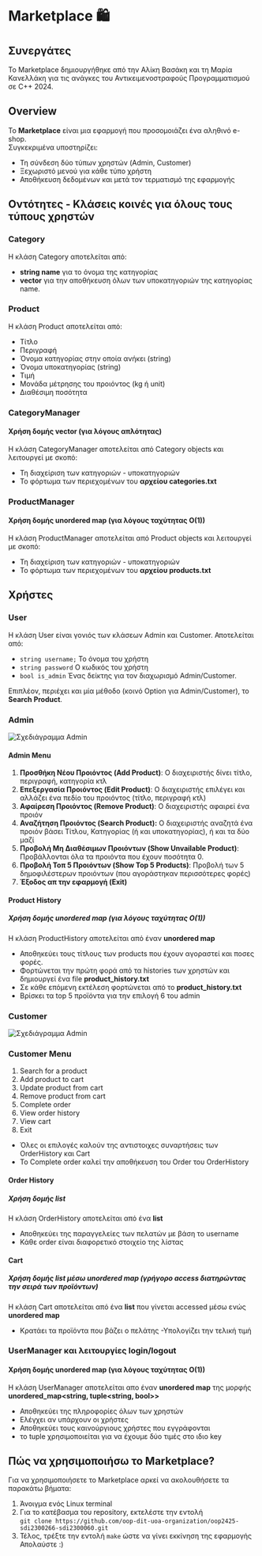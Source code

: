# Marketplace 🛍️
## Συνεργάτες
Το Marketplace δημιουργήθηκε από την Αλίκη Βασάκη και τη Μαρία Κανελλάκη για τις ανάγκες του Αντικειμενοστραφούς Προγραμματισμού σε C++ 2024.

## Overview
To <b>Marketplace</b> είναι μια εφαρμογή που προσομοιάζει ένα αληθινό e-shop. <br>
Συγκεκριμένα υποστηρίζει:
- Τη σύνδεση δύο τύπων χρηστών (Admin, Customer) 
- Ξεχωριστό μενού για κάθε τύπο χρήστη
- Αποθήκευση δεδομένων και μετά τον τερματισμό της εφαρμογής


## Οντότητες - Κλάσεις κοινές για όλους τους τύπους χρηστών
### Category
Η κλάση Category αποτελείται από:
- <b>string name</b> για το όνομα της κατηγορίας
- <b>vector</b> για την αποθήκευση όλων των υποκατηγοριών της κατηγορίας name.

### Product
Η κλάση Product αποτελείται από:
- Τίτλο
- Περιγραφή
- Όνομα κατηγορίας στην οποία ανήκει (string)
- Όνομα υποκατηγορίας (string)
- Τιμή
- Μονάδα μέτρησης του προιόντος (kg ή unit)
- Διαθέσιμη ποσότητα

### CategoryManager
#### Χρήση δομής vector (για λόγους απλότητας)
Η κλάση CategoryManager αποτελείται από Category objects και λειτουργεί με σκοπό:
- Τη διαχείριση των κατηγοριών - υποκατηγοριών
- Το φόρτωμα των περιεχομένων του <b>αρχείου categories.txt</b>

### ProductManager
#### Χρήση δομής unordered map (για λόγους ταχύτητας Ο(1))
Η κλάση ProductManager αποτελείται από Product objects και λειτουργεί με σκοπό:
- Τη διαχείριση των κατηγοριών - υποκατηγοριών
- Το φόρτωμα των περιεχομένων του <b>αρχείου products.txt</b>



## Χρήστες
### User
Η κλάση User είναι γονιός των κλάσεων Admin και Customer. Αποτελείται από:
- `string username;` Το όνομα του χρήστη
- `string password` Ο κωδικός του χρήστη
- `bool is_admin` Ένας δείκτης για τον διαχωρισμό Admin/Customer.

Επιπλέον, περιέχει και μία μέθοδο (κοινό Option για Admin/Customer), το <b>Search Product</b>.

### Admin
<img src="./assets/OOP24 Admin.png" alt="Σχεδιάγραμμα Admin" />  <br>

#### Admin Menu
1. <b>Προσθήκη Νέου Προιόντος (Add Product)</b>: Ο διαχειριστής δίνει τίτλο, περιγραφή, κατηγορία κτλ
2. <b>Επεξεργασία Προιόντος (Edit Product)</b>: Ο διαχειριστής επιλέγει και αλλάζει ένα πεδίο του προιόντος (τίτλο, περιγραφή κτλ) 
3. <b>Αφαίρεση Προιόντος (Remove Product)</b>: Ο διαχειριστής αφαιρεί ένα προιόν
4. <b>Αναζήτηση Προιόντος (Search Product):</b> Ο διαχειριστής αναζητά ένα προιόν βάσει Τίτλου, Κατηγορίας (ή και υποκατηγορίας), ή και τα δύο μαζί
5. <b>Προβολή Μη Διαθέσιμων Προιόντων (Show Unvailable Product)</b>: Προβάλλονται όλα τα προιόντα που έχουν ποσότητα 0.
6. <b>Προβολή Τοπ 5 Προιόντων (Show Top 5 Products)</b>: Προβολή των 5 δημοφιλέστερων προιόντων (που αγοράστηκαν περισσότερες φορές)
7. <b>Έξοδος απ την εφαρμογή (Exit)</b>


#### Product History
##### Χρήση δομής unordered map (για λόγους ταχύτητας Ο(1))
Η κλάση ProductHistory αποτελείται από έναν <b>unordered map</b>
- Αποθηκεύει τους τίτλους των products που έχουν αγοραστεί και ποσες φορές.
- Φορτώνεται την πρώτη φορά από τα histories των χρηστών και δημιουργεί ένα file <b>product_history.txt</b>
- Σε κάθε επόμενη εκτέλεση φορτώνεται από το <b>product_history.txt</b>
- Βρίσκει τα top 5 προϊόντα για την επιλογή 6 του admin


### Customer
<img src="./assets/OOP24 Customer.png" alt="Σχεδιάγραμμα Admin" />  <br>
### Customer Menu
1. Search for a product
2. Add product to cart
3. Update product from cart
4. Remove product from cart
5. Complete order
6. View order history
7. View cart
8. Exit

- Όλες οι επιλογές καλούν της αντιστοιχες συναρτήσεις των OrderHistory και Cart
- To Complete order καλεί την αποθήκευση του Order του OrderHistory

#### Order History
##### Χρήση δομής list 
Η κλάση OrderHistory αποτελείται από ένα <b>list</b>
- Αποθηκεύει της παραγγελείες των πελατών με βάση το username
- Κάθε order είναι διαφορετικό στοιχείο της λίστας

#### Cart
##### Χρήση δομής list μέσω unordered map (γρήγορο access διατηρώντας την σειρά των προϊόντων)
Η κλάση Cart αποτελείται από ένα <b>list</b> που γίνεται accessed μέσω ενώς <b>unordered map</b>
- Κρατάει τα προϊόντα που βάζει ο πελάτης
-Υπολογίζει την τελική τιμή

### UserManager και λειτουργίες login/logout
#### Χρήση δομής unordered map (για λόγους ταχύτητας Ο(1))
Η κλάση UserManager αποτελείται απο έναν <b>unordered map</b> της μορφής <b>unordered_map<string, tuple<string, bool>></b>
- Αποθηκεύει της πληροφορίες όλων των χρηστών
- Ελέγχει αν υπάρχουν οι χρήστες
- Αποθηκεύει τους καινούργιους χρήστες που εγγράφονται
- το tuple χρησιμοποιείται για να έχουμε δύο τιμές στο ιδιο key 

## Πώς να χρησιμοποιήσω το Marketplace?
Για να χρησιμοποιήσετε το Marketplace αρκεί να ακολουθήσετε τα παρακάτω βήματα: <br>
1. Άνοιγμα ενός Linux terminal
2. Για το κατέβασμα του repository, εκτελέστε την εντολή <br>
`git clone https://github.com/oop-dit-uoa-organization/oop2425-sdi2300266-sdi2300060.git`
3. Τέλος, τρέξτε την εντολή `make` ώστε να γίνει εκκίνηση της εφαρμογής  <br>
Απολαύστε :)

